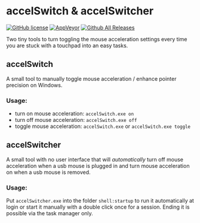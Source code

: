 # accelSwitch & accelSwitcher
[![GitHub license](https://img.shields.io/github/license/jan-glx/accelswitch.svg)](LICENSE)
[![AppVeyor](https://img.shields.io/appveyor/ci/jan-glx/accelswitch.svg)](https://ci.appveyor.com/project/jan-glx/accelswitch)
[![Github All Releases](https://img.shields.io/github/downloads/jan-glx/accelswitch/total.svg)](https://github.com/jan-glx/accelSwitch/releases/latest)

Two tiny tools to turn toggling the mouse acceleration settings every time you are stuck with a touchpad into an easy tasks.
## accelSwitch
A small tool to manually toggle mouse acceleration / enhance pointer precision on Windows.

### Usage:

- turn on  mouse acceleration:  ````accelSwitch.exe on````     
- turn off  mouse acceleration: ````accelSwitch.exe off````   
- toggle   mouse acceleration: ````accelSwitch.exe```` or ````accelSwitch.exe toggle````

## accelSwitcher
A small tool with no user interface that will *automatically* turn off mouse acceleration when a usb mouse is plugged in and turn mouse acceleration on when a usb mouse is removed. 

### Usage:
Put ````accelSwitcher.exe```` into the folder ````shell:startup```` to run it automatically at login or start it manually with a double click once for a session. Ending it is possible via the task manager only.
